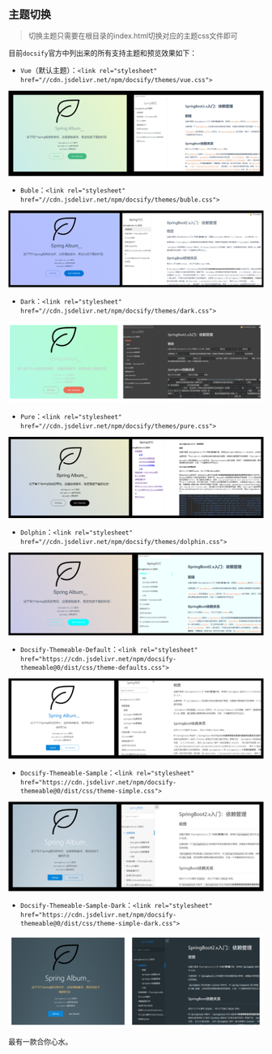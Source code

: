 ## 主题切换

> 切换主题只需要在根目录的index.html切换对应的主题css文件即可

目前`docsify`官方中列出来的所有支持主题和预览效果如下：

- `Vue`（默认主题）：`<link rel="stylesheet" href="//cdn.jsdelivr.net/npm/docsify/themes/vue.css">`

![image-20220924134219957](tp/zt.tp/image-20220924134219957.png)

- `Buble`：`<link rel="stylesheet" href="//cdn.jsdelivr.net/npm/docsify/themes/buble.css">`

![image-20220924134236842](tp/zt.tp/image-20220924134236842.png)

- `Dark`：`<link rel="stylesheet" href="//cdn.jsdelivr.net/npm/docsify/themes/dark.css">`

![image-20220924134251323](tp/zt.tp/image-20220924134251323.png)

- `Pure`：`<link rel="stylesheet" href="//cdn.jsdelivr.net/npm/docsify/themes/pure.css">`

![image-20220924134305711](tp/zt.tp/image-20220924134305711.png)

- `Dolphin`：`<link rel="stylesheet" href="//cdn.jsdelivr.net/npm/docsify/themes/dolphin.css">`

![image-20220924134314832](tp/zt.tp/image-20220924134314832.png)

- `Docsify-Themeable-Default`：`<link rel="stylesheet" href="https://cdn.jsdelivr.net/npm/docsify-themeable@0/dist/css/theme-defaults.css">`

![image-20220924134326767](tp/zt.tp/image-20220924134326767.png)

- `Docsify-Themeable-Sample`：`<link rel="stylesheet" href="https://cdn.jsdelivr.net/npm/docsify-themeable@0/dist/css/theme-simple.css">`

![image-20220924134349760](tp/zt.tp/image-20220924134349760.png)

- `Docsify-Themeable-Sample-Dark`：`<link rel="stylesheet" href="https://cdn.jsdelivr.net/npm/docsify-themeable@0/dist/css/theme-simple-dark.css">`

![image-20220924134400577](tp/zt.tp/image-20220924134400577.png)

最有一款合你心水。

